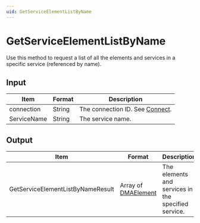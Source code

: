 ```yaml
---
uid: GetServiceElementListByName
---
```


# GetServiceElementListByName

Use this method to request a list of all the elements and services in a specific service (referenced by name).

## Input

| Item        | Format | Description                                   |
|-------------|--------|-----------------------------------------------|
| connection  | String | The connection ID. See [Connect](xref:Connect). |
| ServiceName | String | The service name.                             |

## Output

| Item | Format | Description |
|--|--|--|
| GetServiceElementListByNameResult | Array of [DMAElement](xref:DMAElement1) | The elements and services in the specified service. |
